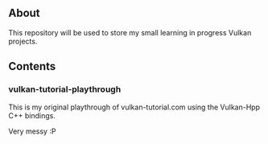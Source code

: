 ## About
This repository will be used to store my small learning in progress Vulkan projects.

## Contents

### vulkan-tutorial-playthrough

This is my original playthrough of vulkan-tutorial.com using the Vulkan-Hpp C++ bindings.

Very messy :P
